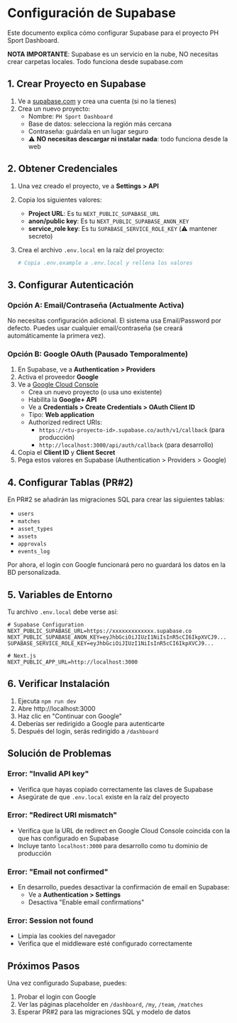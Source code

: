 # Configuración de Supabase

Este documento explica cómo configurar Supabase para el proyecto PH Sport Dashboard.

**NOTA IMPORTANTE**: Supabase es un servicio en la nube, NO necesitas crear carpetas locales. Todo funciona desde supabase.com

## 1. Crear Proyecto en Supabase

1. Ve a [supabase.com](https://supabase.com) y crea una cuenta (si no la tienes)
2. Crea un nuevo proyecto:
   - Nombre: `PH Sport Dashboard`
   - Base de datos: selecciona la región más cercana
   - Contraseña: guárdala en un lugar seguro
   - ⚠️ **NO necesitas descargar ni instalar nada**: todo funciona desde la web

## 2. Obtener Credenciales

1. Una vez creado el proyecto, ve a **Settings > API**
2. Copia los siguientes valores:
   - **Project URL**: Es tu `NEXT_PUBLIC_SUPABASE_URL`
   - **anon/public key**: Es tu `NEXT_PUBLIC_SUPABASE_ANON_KEY`
   - **service_role key**: Es tu `SUPABASE_SERVICE_ROLE_KEY` (⚠️ mantener secreto)

3. Crea el archivo `.env.local` en la raíz del proyecto:
   ```bash
   # Copia .env.example a .env.local y rellena los valores
   ```

## 3. Configurar Autenticación

### Opción A: Email/Contraseña (Actualmente Activa)

No necesitas configuración adicional. El sistema usa Email/Password por defecto.
Puedes usar cualquier email/contraseña (se creará automáticamente la primera vez).

### Opción B: Google OAuth (Pausado Temporalmente)

1. En Supabase, ve a **Authentication > Providers**
2. Activa el proveedor **Google**
3. Ve a [Google Cloud Console](https://console.cloud.google.com/)
   - Crea un nuevo proyecto (o usa uno existente)
   - Habilita la **Google+ API**
   - Ve a **Credentials > Create Credentials > OAuth Client ID**
   - Tipo: **Web application**
   - Authorized redirect URIs:
     - `https://<tu-proyecto-id>.supabase.co/auth/v1/callback` (para producción)
     - `http://localhost:3000/api/auth/callback` (para desarrollo)
4. Copia el **Client ID** y **Client Secret**
5. Pega estos valores en Supabase (Authentication > Providers > Google)

## 4. Configurar Tablas (PR#2)

En PR#2 se añadirán las migraciones SQL para crear las siguientes tablas:
- `users`
- `matches`
- `asset_types`
- `assets`
- `approvals`
- `events_log`

Por ahora, el login con Google funcionará pero no guardará los datos en la BD personalizada.

## 5. Variables de Entorno

Tu archivo `.env.local` debe verse así:

```env
# Supabase Configuration
NEXT_PUBLIC_SUPABASE_URL=https://xxxxxxxxxxxxx.supabase.co
NEXT_PUBLIC_SUPABASE_ANON_KEY=eyJhbGciOiJIUzI1NiIsInR5cCI6IkpXVCJ9...
SUPABASE_SERVICE_ROLE_KEY=eyJhbGciOiJIUzI1NiIsInR5cCI6IkpXVCJ9...

# Next.js
NEXT_PUBLIC_APP_URL=http://localhost:3000
```

## 6. Verificar Instalación

1. Ejecuta `npm run dev`
2. Abre http://localhost:3000
3. Haz clic en "Continuar con Google"
4. Deberías ser redirigido a Google para autenticarte
5. Después del login, serás redirigido a `/dashboard`

## Solución de Problemas

### Error: "Invalid API key"
- Verifica que hayas copiado correctamente las claves de Supabase
- Asegúrate de que `.env.local` existe en la raíz del proyecto

### Error: "Redirect URI mismatch"
- Verifica que la URL de redirect en Google Cloud Console coincida con la que has configurado en Supabase
- Incluye tanto `localhost:3000` para desarrollo como tu dominio de producción

### Error: "Email not confirmed"
- En desarrollo, puedes desactivar la confirmación de email en Supabase:
  - Ve a **Authentication > Settings**
  - Desactiva "Enable email confirmations"

### Error: Session not found
- Limpia las cookies del navegador
- Verifica que el middleware esté configurado correctamente

## Próximos Pasos

Una vez configurado Supabase, puedes:
1. Probar el login con Google
2. Ver las páginas placeholder en `/dashboard`, `/my`, `/team`, `/matches`
3. Esperar PR#2 para las migraciones SQL y modelo de datos

